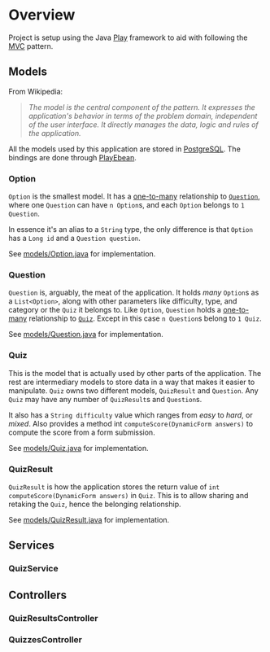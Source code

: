 # Overview

Project is setup using the Java [Play] framework to aid with following the [MVC]
pattern.

## Models

From Wikipedia:

> _The model is the central component of the pattern. It expresses the
> application's behavior in terms of the problem domain, independent of the
> user interface. It directly manages the data, logic and rules of the
> application._

All the models used by this application are stored in [PostgreSQL]. The bindings
are done through [PlayEbean].

### Option

`Option` is the smallest model. It has a [one-to-many] relationship to
[`Question`](#question), where one `Question` can have `n Option`s, and each
`Option` belongs to `1 Question`.

In essence it's an alias to a `String` type, the only difference is that
`Option` has a `Long id` and a `Question question`.

See [models/Option.java] for implementation.

### Question

`Question` is, arguably, the meat of the application. It holds _many_ `Option`s
as a `List<Option>`, along with other parameters like difficulty, type, and
category or the `Quiz` it belongs to. Like `Option`, `Question` holds a
[one-to-many] relationship to  [`Quiz`](#quiz). Except in this case `n
Question`s belong to `1 Quiz`.

See [models/Question.java] for implementation.

### Quiz

This is the model that is actually used by other parts of the application. The
rest are intermediary models to store data in a way that makes it easier to
manipulate. `Quiz` owns two different models, `QuizResult` and `Question`. Any
`Quiz` may have any number of `QuizResult`s and `Question`s.

It also has a `String difficulty` value which ranges from _easy_ to _hard_, or
_mixed_. Also provides a method int `computeScore(DynamicForm answers)` to
compute the score from a form submission.

See [models/Quiz.java] for implementation.

### QuizResult

`QuizResult` is how the application stores the return value of `int
computeScore(DynamicForm answers)` in `Quiz`. This is to allow sharing and
retaking the `Quiz`, hence the belonging relationship.

See [models/QuizResult.java] for implementation.

## Services

### QuizService

## Controllers

### QuizResultsController

### QuizzesController

[Play]: https://playframework.com
[MVC]: https://www.wikiwand.com/en/Model%E2%80%93view%E2%80%93controller
[PostgreSQL]: https://www.postgresql.org/
[PlayEbean]: https://www.playframework.com/documentation/2.5.x/JavaEbean
[one-to-many]: https://www.wikiwand.com/en/One-to-many_(data_model)
[models/Option.java]: https://git.io/vHdem
[models/Question.java]: https://git.io/vHde6
[models/Quiz.java]: https://git.io/vHdvZ
[models/QuizResult.java]: https://git.io/vHdvn
